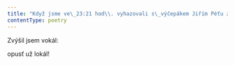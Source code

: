 ```yaml
---
title: "Když jsme ve\_23:21 hod\\. vyhazovali s\_výčepákem Jiřím Péťu z\_Oázy"
contentType: poetry
---
```


<section>

Zvýšil jsem vokál:

opusť už lokál!

</section>
